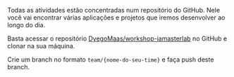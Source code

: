 Todas as atividades estão concentradas num repositório do GitHub. Nele você vai encontrar várias aplicações e projetos que iremos desenvolver ao longo do dia.

Basta acessar o repositório [DyegoMaas/workshop-iamasterlab](https://github.com/DyegoMaas/workshop-iamasterlab) no GitHub e clonar na sua máquina.

Crie um branch no formato `team/{nome-do-seu-time}` e faça push deste branch.